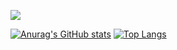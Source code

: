 ![](https://raw.githubusercontent.com/Ebenezr/github-stats/master/generated/overview.svg#gh-dark-mode-only)

[![Anurag's GitHub stats](https://github-readme-stats.vercel.app/api?username=Ebenezr&theme=dracula)](https://github.com/anuraghazra/github-readme-stats)
[![Top Langs](https://github-readme-stats.vercel.app/api/top-langs/?username=Ebenezr&langs_count=8&theme=dracula)](https://github.com/anuraghazra/github-readme-stats)

<!--

**Ebenezr/Ebenezr** is a ✨ _special_ ✨ repository because its `README.md` (this file) appears on your GitHub profile.

Here are some ideas to get you started:

- 🔭 I’m currently working on ...
- 🌱 I’m currently learning ...
- 👯 I’m looking to collaborate on ...
- 🤔 I’m looking for help with ...
- 💬 Ask me about ...
- 📫 How to reach me: ...
- 😄 Pronouns: ...
- ⚡ Fun fact: ...
-->
